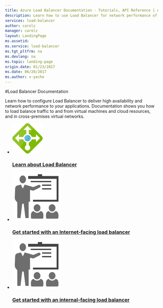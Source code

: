 ```yaml
---
title: Azure Load Balancer Documentation - Tutorials, API Reference | Azure
description: Learn how to use Load Balancer for network performance of apps. Manage traffic for virtual machines and cloud resources, and in cross-premises virtual networks.
services: load-balancer
author: carolz
manager: carolz
layout: LandingPage
ms.assetid:	
ms.service: load-balancer
ms.tgt_pltfrm: na
ms.devlang: na
ms.topic: landing-page
origin.date: 01/23/2017
ms.date: 06/20/2017
ms.author: v-yeche
---
```


#Load Balancer Documentation

Learn how to configure Load Balancer to deliver high availability and network performance to your applications. Documentation shows you how to load balance traffic to and from virtual machines and cloud resources, and in cross-premises virtual networks.

<ul class="panelContent cardsFTitle">
    <li>
        <a href="/load-balancer/load-balancer-overview">
        <div class="cardSize">
            <div class="cardPadding">
                <div class="card">
                    <div class="cardImageOuter">
                        <div class="cardImage">
                            <img src="media/index/load-balancer.svg" alt="" />
                        </div>
                    </div>
                    <div class="cardText">
                        <h3>Learn about Load Balancer</h3>
                    </div>
                </div>
            </div>
        </div>
        </a>
    </li>
    <li>
        <a href="/load-balancer/load-balancer-internet-overview">
        <div class="cardSize">
            <div class="cardPadding">
                <div class="card">
                    <div class="cardImageOuter">
                        <div class="cardImage">
                            <img src="media/index/get-started.svg" alt="" />
                        </div>
                    </div>
                    <div class="cardText">
                        <h3>Get started with an Internet-facing load balancer</h3>
                    </div>
                </div>
            </div>
        </div>
        </a>
    </li>
    <li>
        <a href="/load-balancer/load-balancer-internal-overview">
        <div class="cardSize">
            <div class="cardPadding">
                <div class="card">
                    <div class="cardImageOuter">
                        <div class="cardImage">
                            <img src="media/index/get-started.svg" alt="" />
                        </div>
                    </div>
                    <div class="cardText">
                        <h3>Get started with an internal-facing load balancer</h3>
                    </div>
                </div>
            </div>
        </div>
        </a>
    </li>
</ul>
